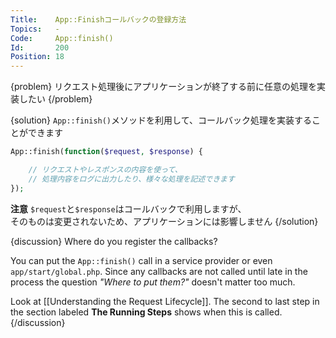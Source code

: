 ```yaml
---
Title:    App::Finishコールバックの登録方法
Topics:   -
Code:     App::finish()
Id:       200
Position: 18
---
```


{problem}
リクエスト処理後にアプリケーションが終了する前に任意の処理を実装したい
{/problem}

{solution}
`App::finish()`メソッドを利用して、コールバック処理を実装することができます

```php
App::finish(function($request, $response) {

    // リクエストやレスポンスの内容を使って、
    // 処理内容をログに出力したり、様々な処理を記述できます
});
```

**注意** `$request`と`$response`はコールバックで利用しますが、  
そのものは変更されないため、アプリケーションには影響しません
{/solution}

{discussion}
Where do you register the callbacks?

You can put the `App::finish()` call in a service provider or even `app/start/global.php`. Since any callbacks are not called until late in the process the question _"Where to put them?"_ doesn't matter too much.

Look at [[Understanding the Request Lifecycle]]. The second to last step in the section labeled **The Running Steps** shows when this is called.
{/discussion}
